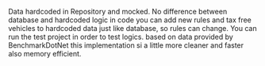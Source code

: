 Data hardcoded in Repository and mocked.
No difference between database and hardcoded logic in code you can add new rules and tax free vehicles to hardcoded data just like database, so rules can change.
You can run the test project in order to test logics. 
based on data provided by BenchmarkDotNet this implementation si a little more cleaner and faster also memory efficient.